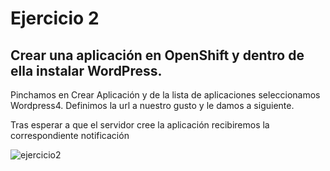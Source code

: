 # Ejercicio 2
## Crear una aplicación en OpenShift y dentro de ella instalar WordPress.

Pinchamos en Crear Aplicación y de la lista de aplicaciones seleccionamos Wordpress4. Definimos la url a nuestro gusto y le damos a siguiente.

Tras esperar a que el servidor cree la aplicación recibiremos la correspondiente notificación

![ejercicio2](http://s15.postimg.org/kd6rqkxuz/Ejercicio_2.png)
